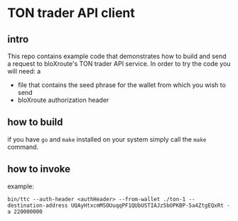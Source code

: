 # TON trader API client

## intro

This repo contains example code that demonstrates how to build and send a request to bloXroute's TON trader API service.
In order to try the code you will need: a
- file that contains the seed phrase for the wallet from which you wish to send
- bloXroute authorization header

## how to build

if you have `go` and `make` installed on your system simply call the `make` command.


## how to invoke

example:

```
bin/ttc --auth-header <authHeader> --from-wallet ./ton-1 --destination-address UQAyHtxcmMSOUuqqPF1QUbUSTIAJz5bOPKBP-5a4ZtgEQxRt -a 220000000
```
